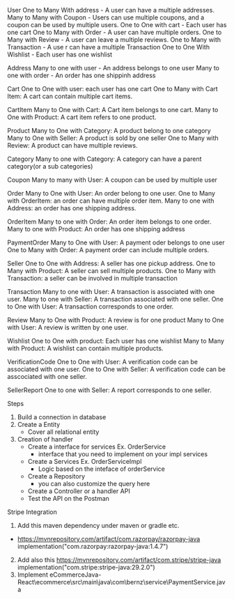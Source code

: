 User
    One to Many With address - A user can have a multiple addresses.
    Many to Many with Coupon - Users can use multiple coupons, and a coupon can be used by multiple users.
    One to One with cart - Each user has one cart
        One to Many with Order - A user can have multiple orders.
    One to Many with Review - A user can leave a multiple reviews.
    One to Many with Transaction - A use r can have a multiple Transaction
    One to One With Wishlist - Each user has one wishlist

Address
    Many to one with user - An address belongs to one user
    Many to one with order - An order has one shippinh address

Cart
    One to One with user: each user has one cart
    One to Many with Cart Item: A cart can contain multiple cart items.

CartItem
    Many to One with Cart: A Cart item belongs to one cart.
    Many to One with Product: A cart item refers to one product.

Product
    Many to One with Category: A product belong to one category
    Many to One with Seller: A product is sold by one seller
    One to Many with Review: A product can have multiple reviews.

Category
    Many to one with Category: A category can have a parent category(or a sub categories)

Coupon
    Many to many with User: A coupon can be used by multiple user

Order
    Many to One with User: An order belong to one user.
    One to Many with OrderItem: an order can have multiple order item.
    Many to one with Address: an order has one shipping address.

OrderItem
    Many to one with Order: An order item belongs to one order.
    Many to one with Product: An order has one shipping address

PaymentOrder
    Many to One with User: A payment oder belongs to one user
    One to Many with Order: A payment order can include multiple orders.

Seller
    One to One with Address: A seller has one pickup address.
    One to Many with Product: A seller can sell multiple products.
    One to Many with Transaction: a seller can be involved in multiple transaction

Transaction
    Many to one with User: A transaction is associated with one user.
    Many to one with Seller: A transaction associated with one seller.
    One to One with User: A transaction corresponds to one order.

Review
    Many to One with Product: A review is for one product
    Many to One with User: A review is written by one user.

Wishlist
    One to One with product: Each user has one wishlist
    Many to Many with Product: A wishlist can contain multiple products.

VerificationCode
    One to One with User: A verification code can be associated with one user.
    One to One with Seller: A verification code can be asscociated with one seller.

SellerReport
    One to one with Seller: A report corresponds to one seller.

Steps 
1. Build a connection in database
2. Create a Entity
    - Cover all relational entity
3. Creation of handler
    - Create a interface for services Ex. OrderService
        - interface that you need to implement on your impl services
    - Create a Services               Ex. OrderServiceImpl
        - Logic based on the inteface of orderService
    - Create a Repository
        - you can also customize the query here
    - Create a Controller or a handler API
    - Test the API on the Postman

Stripe Integration
1. Add this maven dependency under maven or gradle etc.
- https://mvnrepository.com/artifact/com.razorpay/razorpay-java
implementation("com.razorpay:razorpay-java:1.4.7")
2. Add also this
https://mvnrepository.com/artifact/com.stripe/stripe-java
implementation("com.stripe:stripe-java:29.2.0")
3. Implement
eCommerceJava-React\ecommerce\src\main\java\com\bernz\service\PaymentService.java